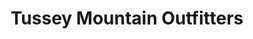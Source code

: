 ---
title: "Tussey Mountain Outfitters"
url: /bellefonte/tussey-mountain-outfitters/
shop: storage rental
---